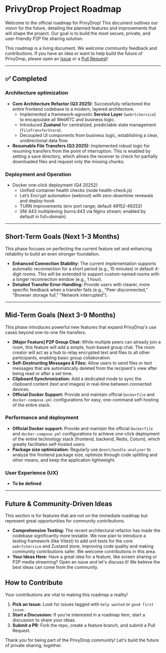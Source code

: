 # PrivyDrop Project Roadmap

Welcome to the official roadmap for PrivyDrop! This document outlines our vision for the future, detailing the planned features and improvements that will shape the project. Our goal is to build the most secure, private, and user-friendly P2P file sharing solution.

This roadmap is a living document. We welcome community feedback and contributions. If you have an idea or want to help build the future of PrivyDrop, please open an [Issue](https://github.com/david-bai00/PrivyDrop/issues) or a [Pull Request](https://github.com/david-bai00/PrivyDrop/pulls)!

---

## ✅ Completed

### Architecture optimization

- **Core Architecture Refactor (Q3 2025)**: Successfully refactored the entire frontend codebase to a modern, layered architecture.
  - Implemented a framework-agnostic **Service Layer** (`webrtcService`) to encapsulate all WebRTC and business logic.
  - Introduced **Zustand** for centralized, predictable state management (`fileTransferStore`).
  - Decoupled UI components from business logic, establishing a clear, unidirectional data flow.
- **Resumable File Transfers (Q3 2025):** Implemented robust logic for resuming transfers from the point of interruption. This is enabled by setting a save directory, which allows the receiver to check for partially downloaded files and request only the missing chunks.

### Deployment and Operation

- Docker one-click deployment (Q4 20252)
  - Unified container health checks (node health-check.js)
  - Let’s Encrypt automation (webroot) with zero-downtime renewals and deploy-hook
  - TURN improvements (env port range; default 49152-49252)
  - SNI 443 multiplexing (turns:443 via Nginx stream; enabled by default in full+domain)

---

## Short-Term Goals (Next 1-3 Months)

This phase focuses on perfecting the current feature set and enhancing reliability to build an even stronger foundation.

- **Enhanced Connection Stability:** The current implementation supports automatic reconnection for a short period (e.g., 15 minutes) in default 4-digit rooms. This will be extended to support custom-named rooms with a longer reconnection window (e.g., 1 hour).
- **Detailed Transfer Error-Handling:** Provide users with clearer, more specific feedback when a transfer fails (e.g., "Peer disconnected," "Browser storage full," "Network interrupted").

---

## Mid-Term Goals (Next 3-9 Months)

This phase introduces powerful new features that expand PrivyDrop's use cases beyond one-to-one file transfers.

- **[Major Feature] P2P Group Chat:** While multiple peers can already join a room, this feature will add a simple, host-based group chat. The room creator will act as a hub to relay encrypted text and files to all other participants, enabling basic group collaboration.
- **Self-Destructing Messages & Files:** Allow users to send files or text messages that are automatically deleted from the recipient's view after being read or after a set time.
- **Clipboard Synchronization:** Add a dedicated mode to sync the clipboard content (text and images) in real-time between connected devices.
- **Official Docker Support:** Provide and maintain official `Dockerfile` and `docker-compose.yml` configurations for easy, one-command self-hosting of the entire stack.

### Performance and deployment

- **Official Docker support:** Provide and maintain the official `Dockerfile` and `docker-compose.yml` configurations to achieve one-click deployment of the entire technology stack (frontend, backend, Redis, Coturn), which greatly facilitates self-hosted users.
- **Package size optimization:** Regularly use `@next/bundle-analyzer` to analyze the frontend package size, optimize through code splitting and other means, and keep the application lightweight.

### User Experience (UX)

- **To be defined**

---

## Future & Community-Driven Ideas

This section is for features that are not on the immediate roadmap but represent great opportunities for community contributions.

- **Comprehensive Testing:** The recent architectural refactor has made the codebase significantly more testable. We now plan to introduce a testing framework (like Vitest) to add unit tests for the core `webrtcService` and Zustand store, improving code quality and making community contributions safer. We welcome contributions in this area.
- **Your Ideas Here:** Have a great idea for a feature, like screen sharing or P2P media streaming? Open an issue and let's discuss it! We believe the best ideas can come from the community.

## How to Contribute

Your contributions are vital to making this roadmap a reality!

1.  **Pick an Issue:** Look for issues tagged with `help wanted` or `good first issue`.
2.  **Start a Discussion:** If you're interested in a roadmap item, start a discussion to share your ideas.
3.  **Submit a PR:** Fork the repo, create a feature branch, and submit a Pull Request.

Thank you for being part of the PrivyDrop community! Let's build the future of private sharing, together.
